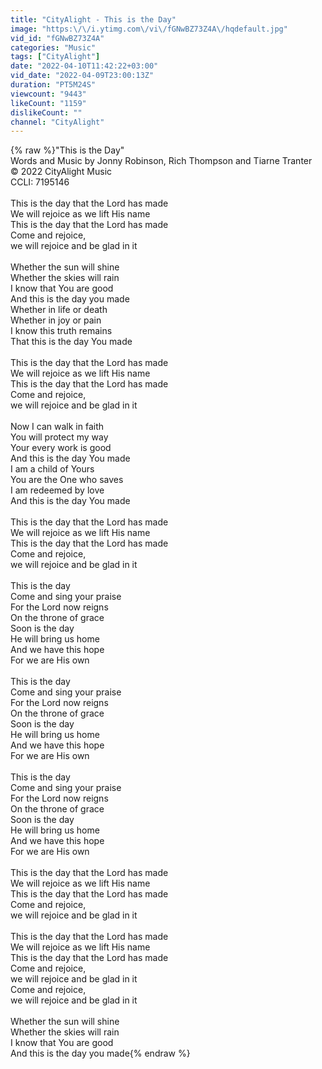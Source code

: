 ```yaml
---
title: "CityAlight - This is the Day"
image: "https:\/\/i.ytimg.com\/vi\/fGNwBZ73Z4A\/hqdefault.jpg"
vid_id: "fGNwBZ73Z4A"
categories: "Music"
tags: ["CityAlight"]
date: "2022-04-10T11:42:22+03:00"
vid_date: "2022-04-09T23:00:13Z"
duration: "PT5M24S"
viewcount: "9443"
likeCount: "1159"
dislikeCount: ""
channel: "CityAlight"
---
```

{% raw %}&quot;This is the Day&quot;<br />Words and Music by Jonny Robinson, Rich Thompson and Tiarne Tranter<br />© 2022 CityAlight Music<br />CCLI: 7195146<br /><br />This is the day that the Lord has made<br />We will rejoice as we lift His name<br />This is the day that the Lord has made<br />Come and rejoice, <br />we will rejoice and be glad in it<br /><br />Whether the sun will shine<br />Whether the skies will rain<br />I know that You are good<br />And this is the day you made<br />Whether in life or death<br />Whether in joy or pain<br />I know this truth remains<br />That this is the day You made<br /><br />This is the day that the Lord has made<br />We will rejoice as we lift His name<br />This is the day that the Lord has made<br />Come and rejoice, <br />we will rejoice and be glad in it<br /><br />Now I can walk in faith<br />You will protect my way<br />Your every work is good<br />And this is the day You made<br />I am a child of Yours<br />You are the One who saves<br />I am redeemed by love<br />And this is the day You made<br /><br />This is the day that the Lord has made<br />We will rejoice as we lift His name<br />This is the day that the Lord has made<br />Come and rejoice, <br />we will rejoice and be glad in it<br /><br />This is the day<br />Come and sing your praise<br />For the Lord now reigns<br />On the throne of grace<br />Soon is the day<br />He will bring us home<br />And we have this hope<br />For we are His own<br /><br />This is the day<br />Come and sing your praise<br />For the Lord now reigns<br />On the throne of grace<br />Soon is the day<br />He will bring us home<br />And we have this hope<br />For we are His own<br /><br />This is the day<br />Come and sing your praise<br />For the Lord now reigns<br />On the throne of grace<br />Soon is the day<br />He will bring us home<br />And we have this hope<br />For we are His own<br /><br />This is the day that the Lord has made<br />We will rejoice as we lift His name<br />This is the day that the Lord has made<br />Come and rejoice, <br />we will rejoice and be glad in it<br /><br />This is the day that the Lord has made<br />We will rejoice as we lift His name<br />This is the day that the Lord has made<br />Come and rejoice, <br />we will rejoice and be glad in it<br />Come and rejoice, <br />we will rejoice and be glad in it<br /><br />Whether the sun will shine<br />Whether the skies will rain<br />I know that You are good<br />And this is the day you made{% endraw %}

